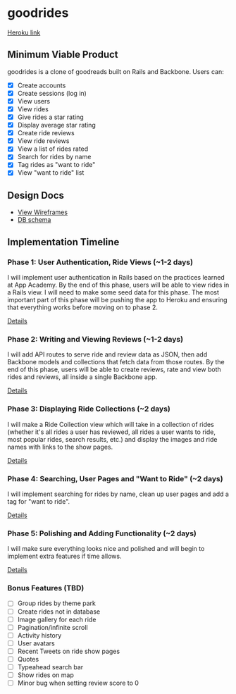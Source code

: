 # goodrides

[Heroku link][heroku]

[heroku]: https://goodrides.herokuapp.com/

## Minimum Viable Product
goodrides is a clone of goodreads built on Rails and Backbone. Users can:

- [x] Create accounts
- [x] Create sessions (log in)
- [x] View users
- [x] View rides
- [x] Give rides a star rating
- [x] Display average star rating
- [x] Create ride reviews
- [x] View ride reviews
- [x] View a list of rides rated
- [x] Search for rides by name
- [x] Tag rides as "want to ride"
- [x] View "want to ride" list

## Design Docs
* [View Wireframes][views]
* [DB schema][schema]

[views]: ./docs/views.md
[schema]: ./docs/schema.md

## Implementation Timeline

### Phase 1: User Authentication, Ride Views (~1-2 days)
I will implement user authentication in Rails based on the practices learned at
App Academy. By the end of this phase, users will be able to view rides in a Rails view.
I will need to make some seed data for this phase. The most important part of this
phase will be pushing the app to Heroku and ensuring that everything works before
moving on to phase 2.

[Details][phase-one]

### Phase 2: Writing and Viewing Reviews (~1-2 days)
I will add API routes to serve ride and review data as JSON, then add Backbone
models and collections that fetch data from those routes. By the end of this
phase, users will be able to create reviews, rate and view both rides and reviews, all
inside a single Backbone app.

[Details][phase-two]

### Phase 3: Displaying Ride Collections (~2 days)
I will make a Ride Collection view which will take in a collection of rides (whether
it's all rides a user has reviewed, all rides a user wants to ride, most popular
rides, search results, etc.) and display the images and ride names with links to
the show pages.

[Details][phase-three]

### Phase 4: Searching, User Pages and "Want to Ride" (~2 days)
I will implement searching for rides by name, clean up user pages and add a tag
for "want to ride".

[Details][phase-four]

### Phase 5: Polishing and Adding Functionality (~2 days)
I will make sure everything looks nice and polished and will begin to implement
extra features if time allows.

[Details][phase-five]

### Bonus Features (TBD)
- [ ] Group rides by theme park
- [ ] Create rides not in database
- [ ] Image gallery for each ride
- [ ] Pagination/infinite scroll
- [ ] Activity history
- [ ] User avatars
- [ ] Recent Tweets on ride show pages
- [ ] Quotes
- [ ] Typeahead search bar
- [ ] Show rides on map
- [ ] Minor bug when setting review score to 0

[phase-one]: ./docs/phases/phase1.md
[phase-two]: ./docs/phases/phase2.md
[phase-three]: ./docs/phases/phase3.md
[phase-four]: ./docs/phases/phase4.md
[phase-five]: ./docs/phases/phase5.md
